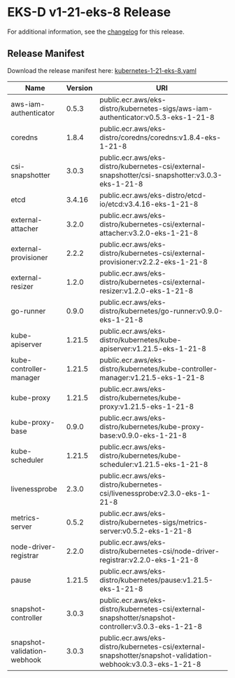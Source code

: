 # EKS-D v1-21-eks-8 Release

For additional information, see the [changelog](CHANGELOG-v1-21-eks-8.md) for this release.

## Release Manifest
Download the release manifest here: [kubernetes-1-21-eks-8.yaml](https://distro.eks.amazonaws.com/kubernetes-1-21/kubernetes-1-21-eks-8.yaml)

| Name | Version | URI |
|------|---------|-----|
| aws-iam-authenticator | 0.5.3 | public.ecr.aws/eks-distro/kubernetes-sigs/aws-iam-authenticator:v0.5.3-eks-1-21-8 |
| coredns | 1.8.4 | public.ecr.aws/eks-distro/coredns/coredns:v1.8.4-eks-1-21-8 |
| csi-snapshotter | 3.0.3 | public.ecr.aws/eks-distro/kubernetes-csi/external-snapshotter/csi-snapshotter:v3.0.3-eks-1-21-8 |
| etcd | 3.4.16 | public.ecr.aws/eks-distro/etcd-io/etcd:v3.4.16-eks-1-21-8 |
| external-attacher | 3.2.0 | public.ecr.aws/eks-distro/kubernetes-csi/external-attacher:v3.2.0-eks-1-21-8 |
| external-provisioner | 2.2.2 | public.ecr.aws/eks-distro/kubernetes-csi/external-provisioner:v2.2.2-eks-1-21-8 |
| external-resizer | 1.2.0 | public.ecr.aws/eks-distro/kubernetes-csi/external-resizer:v1.2.0-eks-1-21-8 |
| go-runner | 0.9.0 | public.ecr.aws/eks-distro/kubernetes/go-runner:v0.9.0-eks-1-21-8 |
| kube-apiserver | 1.21.5 | public.ecr.aws/eks-distro/kubernetes/kube-apiserver:v1.21.5-eks-1-21-8 |
| kube-controller-manager | 1.21.5 | public.ecr.aws/eks-distro/kubernetes/kube-controller-manager:v1.21.5-eks-1-21-8 |
| kube-proxy | 1.21.5 | public.ecr.aws/eks-distro/kubernetes/kube-proxy:v1.21.5-eks-1-21-8 |
| kube-proxy-base | 0.9.0 | public.ecr.aws/eks-distro/kubernetes/kube-proxy-base:v0.9.0-eks-1-21-8 |
| kube-scheduler | 1.21.5 | public.ecr.aws/eks-distro/kubernetes/kube-scheduler:v1.21.5-eks-1-21-8 |
| livenessprobe | 2.3.0 | public.ecr.aws/eks-distro/kubernetes-csi/livenessprobe:v2.3.0-eks-1-21-8 |
| metrics-server | 0.5.2 | public.ecr.aws/eks-distro/kubernetes-sigs/metrics-server:v0.5.2-eks-1-21-8 |
| node-driver-registrar | 2.2.0 | public.ecr.aws/eks-distro/kubernetes-csi/node-driver-registrar:v2.2.0-eks-1-21-8 |
| pause | 1.21.5 | public.ecr.aws/eks-distro/kubernetes/pause:v1.21.5-eks-1-21-8 |
| snapshot-controller | 3.0.3 | public.ecr.aws/eks-distro/kubernetes-csi/external-snapshotter/snapshot-controller:v3.0.3-eks-1-21-8 |
| snapshot-validation-webhook | 3.0.3 | public.ecr.aws/eks-distro/kubernetes-csi/external-snapshotter/snapshot-validation-webhook:v3.0.3-eks-1-21-8 |
